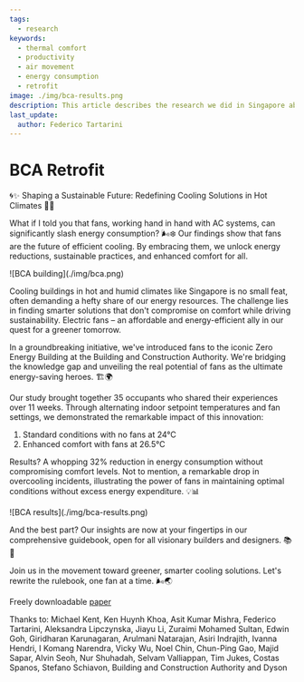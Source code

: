 ```yaml
---
tags:
  - research
keywords: 
  - thermal comfort
  - productivity
  - air movement
  - energy consumption
  - retrofit
image: ./img/bca-results.png
description: This article describes the research we did in Singapore about reducing the energy consumption of a commercial building by increasing the cooling set-point and moving the air using fans
last_update:
  author: Federico Tartarini
---
```


# BCA Retrofit

🌀✨ Shaping a Sustainable Future: Redefining Cooling Solutions in Hot Climates 🏢🌞

What if I told you that fans, working hand in hand with AC systems, can significantly slash energy consumption? 🌬️❄️ 
Our findings show that fans are the future of efficient cooling. By embracing them, we unlock energy reductions, sustainable practices, and enhanced comfort for all.

<div class="img-center" style={{"margin-bottom": 20}}> ![BCA building](./img/bca.png)</div>

Cooling buildings in hot and humid climates like Singapore is no small feat, often demanding a hefty share of our energy resources. The challenge lies in finding smarter solutions that don't compromise on comfort while driving sustainability. Electric fans – an affordable and energy-efficient ally in our quest for a greener tomorrow.

In a groundbreaking initiative, we've introduced fans to the iconic Zero Energy Building at the Building and Construction Authority. We're bridging the knowledge gap and unveiling the real potential of fans as the ultimate energy-saving heroes. 🏗️🌍

Our study brought together 35 occupants who shared their experiences over 11 weeks. Through alternating indoor setpoint temperatures and fan settings, we demonstrated the remarkable impact of this innovation:
1. Standard conditions with no fans at 24°C
2. Enhanced comfort with fans at 26.5°C

Results? A whopping 32% reduction in energy consumption without compromising comfort levels. Not to mention, a remarkable drop in overcooling incidents, illustrating the power of fans in maintaining optimal conditions without excess energy expenditure. 💡📊

<div class="img-center" style={{"margin-bottom": 20}}> ![BCA results](./img/bca-results.png)</div>

And the best part? Our insights are now at your fingertips in our comprehensive guidebook, open for all visionary builders and designers. 📚🌱

Join us in the movement toward greener, smarter cooling solutions. Let's rewrite the rulebook, one fan at a time. 🌬️🌏

Freely downloadable [paper](https://lnkd.in/gK9PhmeB)

Thanks to: Michael Kent, Ken Huynh Khoa, Asit Kumar Mishra, Federico Tartarini, Aleksandra Lipczynska, Jiayu Li, Zuraimi Mohamed Sultan,
Edwin Goh, Giridharan Karunagaran, Arulmani Natarajan, Asiri Indrajith, Ivanna Hendri, I Komang Narendra, Vicky Wu, Noel Chin, Chun-Ping Gao, Majid Sapar, Alvin Seoh, Nur Shuhadah, Selvam Valliappan, Tim Jukes, Costas Spanos, Stefano Schiavon, Building and Construction Authority and Dyson